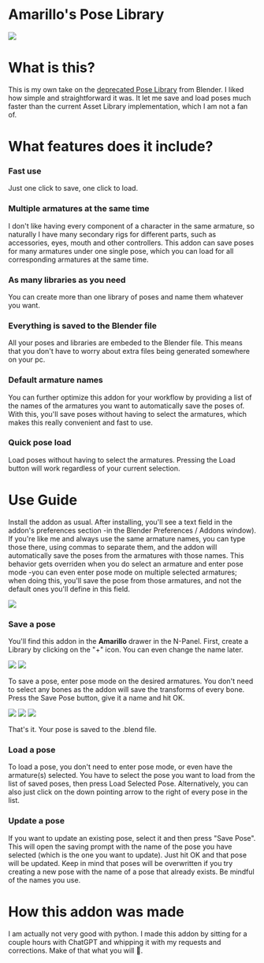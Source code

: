 # Amarillo's Pose Library

![](https://i.imgur.com/BTXVogT.gif)

What is this?
=============
This is my own take on the [deprecated Pose Library](https://blenderartists.org/t/pose-library-legacy/1457190) from Blender. I liked how simple and straightforward it was. It let me save and load poses much faster than the current Asset Library implementation, which I am not a fan of.

What features does it include?
==============================
### Fast use
Just one click to save, one click to load.

### Multiple armatures at the same time
I don't like having every component of a character in the same armature, so naturally I have many secondary rigs for different parts, such as accessories, eyes, mouth and other controllers. This addon can save poses for many armatures under one single pose, which you can load for all corresponding armatures at the same time.

### As many libraries as you need
You can create more than one library of poses and name them whatever you want.

### Everything is saved to the Blender file
All your poses and libraries are embeded to the Blender file. This means that you don't have to worry about extra files being generated somewhere on your pc.

### Default armature names
You can further optimize this addon for your workflow by providing a list of the names of the armatures you want to automatically save the poses of. With this, you'll save poses without having to select the armatures, which makes this really convenient and fast to use.

### Quick pose load
Load poses without having to select the armatures. Pressing the Load button will work regardless of your current selection.

Use Guide
=========
Install the addon as usual. After installing, you'll see a text field in the addon's preferences section -in the Blender Preferences / Addons window). If you're like me and always use the same armature names, you can type those there, using commas to separate them, and the addon will automatically save the poses from the armatures with those names. This behavior gets overriden when you do select an armature and enter pose mode -you can even enter pose mode on multiple selected armatures; when doing this, you'll save the pose from those armatures, and not the default ones you'll define in this field.

![](https://i.imgur.com/HPIvAlI.png)

### Save a pose
You'll find this addon in the **Amarillo** drawer in the N-Panel. First, create a Library by clicking on the "+" icon. You can even change the name later.

![](https://i.imgur.com/kd9T3y6.png) ![](https://i.imgur.com/9c3qtmx.png)

To save a pose, enter pose mode on the desired armatures. You don't need to select any bones as the addon will save the transforms of every bone. Press the Save Pose button, give it a name and hit OK.

![](https://i.imgur.com/5yzZXk7.png) ![](https://i.imgur.com/5dhyoMh.png) ![](https://i.imgur.com/9bV8Mbo.png)

That's it. Your pose is saved to the .blend file.

### Load a pose
To load a pose, you don't need to enter pose mode, or even have the armature(s) selected. You have to select the pose you want to load from the list of saved poses, then press Load Selected Pose. Alternatively, you can also just click on the down pointing arrow to the right of every pose in the list.

### Update a pose
If you want to update an existing pose, select it and then press "Save Pose". This will open the saving prompt with the name of the pose you have selected (which is the one you want to update). Just hit OK and that pose will be updated. Keep in mind that poses will be overwritten if you try creating a new pose with the name of a pose that already exists. Be mindful of the names you use.

How this addon was made
=======================
I am actually not very good with python. I made this addon by sitting for a couple hours with ChatGPT and whipping it with my requests and corrections. Make of that what you will 🤖.
